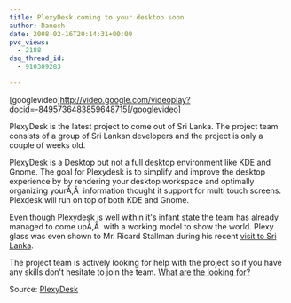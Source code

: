 ```yaml
---
title: PlexyDesk coming to your desktop soon
author: Danesh
date: 2008-02-16T20:14:31+00:00
pvc_views:
  - 2188
dsq_thread_id:
  - 910309283

---
```

[googlevideo]http://video.google.com/videoplay?docid=-8495736483859648715[/googlevideo]

PlexyDesk is the latest project to come out of Sri Lanka. The project team consists of a group of Sri Lankan developers and the project is only a couple of weeks old.

PlexyDesk is a Desktop but not a full desktop environment like KDE and Gnome. The goal for Plexydesk is to simplify and improve the desktop experience by by rendering your desktop workspace and optimally organizing yourÃ‚Â  information thought it support for multi touch screens. Plexdesk will run on top of both KDE and Gnome.

Even though Plexydesk is well within it's infant state the team has already managed to come upÃ‚Â  with a working model to show the world. Plexy glass was even shown to Mr. Ricard Stallman during his recent [visit to Sri Lanka][1].

The project team is actively looking for help with the project so if you have any skills don't hesitate to join the team. [What are the looking for?][2]

Source: [PlexyDesk][2]

 [1]: http://www.geekaholic.org/2008/01/rms-events-in-sri-lanka.html
 [2]: http://code.google.com/p/plexydesk/